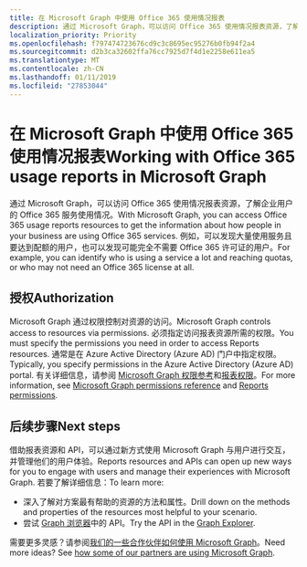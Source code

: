 ```yaml
---
title: 在 Microsoft Graph 中使用 Office 365 使用情况报表
description: 通过 Microsoft Graph，可以访问 Office 365 使用情况报表资源，了解企业用户的 Office 365 服务使用情况。 例如，可以发现大量使用服务且要达到配额的用户，也可以发现可能完全不需要 Office 365 许可证的用户。
localization_priority: Priority
ms.openlocfilehash: f797474723676cd9c3c8695ec95276b0fb94f2a4
ms.sourcegitcommit: d2b3ca32602ffa76cc7925d7f4d1e2258e611ea5
ms.translationtype: MT
ms.contentlocale: zh-CN
ms.lasthandoff: 01/11/2019
ms.locfileid: "27853044"
---
```

# <a name="working-with-office-365-usage-reports-in-microsoft-graph"></a><span data-ttu-id="86ec9-104">在 Microsoft Graph 中使用 Office 365 使用情况报表</span><span class="sxs-lookup"><span data-stu-id="86ec9-104">Working with Office 365 usage reports in Microsoft Graph</span></span>

<span data-ttu-id="86ec9-105">通过 Microsoft Graph，可以访问 Office 365 使用情况报表资源，了解企业用户的 Office 365 服务使用情况。</span><span class="sxs-lookup"><span data-stu-id="86ec9-105">With Microsoft Graph, you can access Office 365 usage reports resources to get the information about how people in your business are using Office 365 services.</span></span> <span data-ttu-id="86ec9-106">例如，可以发现大量使用服务且要达到配额的用户，也可以发现可能完全不需要 Office 365 许可证的用户。</span><span class="sxs-lookup"><span data-stu-id="86ec9-106">For example, you can identify who is using a service a lot and reaching quotas, or who may not need an Office 365 license at all.</span></span>

## <a name="authorization"></a><span data-ttu-id="86ec9-107">授权</span><span class="sxs-lookup"><span data-stu-id="86ec9-107">Authorization</span></span>

<span data-ttu-id="86ec9-108">Microsoft Graph 通过权限控制对资源的访问。</span><span class="sxs-lookup"><span data-stu-id="86ec9-108">Microsoft Graph controls access to resources via permissions.</span></span> <span data-ttu-id="86ec9-109">必须指定访问报表资源所需的权限。</span><span class="sxs-lookup"><span data-stu-id="86ec9-109">You must specify the permissions you need in order to access Reports resources.</span></span> <span data-ttu-id="86ec9-110">通常是在 Azure Active Directory (Azure AD) 门户中指定权限。</span><span class="sxs-lookup"><span data-stu-id="86ec9-110">Typically, you specify permissions in the Azure Active Directory (Azure AD) portal.</span></span> <span data-ttu-id="86ec9-111">有关详细信息，请参阅 [Microsoft Graph 权限参考](/graph/permissions-reference)和[报表权限](/graph/permissions-reference#reports-permissions)。</span><span class="sxs-lookup"><span data-stu-id="86ec9-111">For more information, see [Microsoft Graph permissions reference](/graph/permissions-reference) and [Reports permissions](/graph/permissions-reference#reports-permissions).</span></span>

## <a name="next-steps"></a><span data-ttu-id="86ec9-112">后续步骤</span><span class="sxs-lookup"><span data-stu-id="86ec9-112">Next steps</span></span>

<span data-ttu-id="86ec9-113">借助报表资源和 API，可以通过新方式使用 Microsoft Graph 与用户进行交互，并管理他们的用户体验。</span><span class="sxs-lookup"><span data-stu-id="86ec9-113">Reports resources and APIs can open up new ways for you to engage with users and manage their experiences with Microsoft Graph.</span></span> <span data-ttu-id="86ec9-114">若要了解详细信息：</span><span class="sxs-lookup"><span data-stu-id="86ec9-114">To learn more:</span></span>

- <span data-ttu-id="86ec9-115">深入了解对方案最有帮助的资源的方法和属性。</span><span class="sxs-lookup"><span data-stu-id="86ec9-115">Drill down on the methods and properties of the resources most helpful to your scenario.</span></span>
- <span data-ttu-id="86ec9-116">尝试 [Graph 浏览器](https://developer.microsoft.com/graph/graph-explorer)中的 API。</span><span class="sxs-lookup"><span data-stu-id="86ec9-116">Try the API in the [Graph Explorer](https://developer.microsoft.com/graph/graph-explorer).</span></span>

<span data-ttu-id="86ec9-p105">需要更多灵感？请参阅[我们的一些合作伙伴如何使用 Microsoft Graph](https://developer.microsoft.com/graph/graph/examples#partners)。</span><span class="sxs-lookup"><span data-stu-id="86ec9-p105">Need more ideas? See [how some of our partners are using Microsoft Graph](https://developer.microsoft.com/graph/graph/examples#partners).</span></span>
